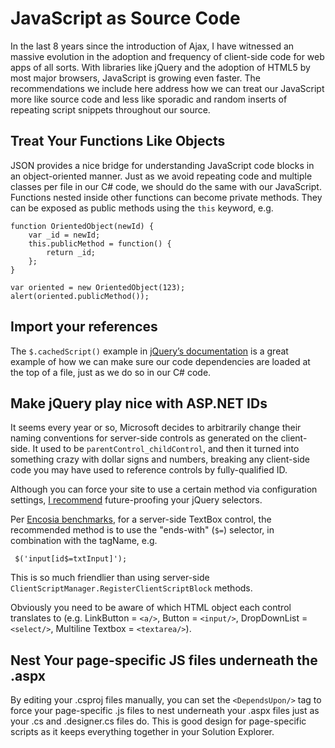 # JavaScript as Source Code
In the last 8 years since the introduction of Ajax, I have witnessed an massive evolution in the adoption and frequency of client-side code for web apps of all sorts. With libraries like jQuery and the adoption of HTML5 by most major browsers, JavaScript is growing even faster. The recommendations we include here address how we can treat our JavaScript more like source code and less like sporadic and random inserts of repeating script snippets throughout our source.

## Treat Your Functions Like Objects
JSON provides a nice bridge for understanding JavaScript code blocks in an object-oriented manner. Just as we avoid repeating code and multiple classes per file in our C# code, we should do the same with our JavaScript. Functions nested inside other functions can become private methods. They can be exposed as public methods using the `this` keyword, e.g.

    function OrientedObject(newId) {
        var _id = newId;
        this.publicMethod = function() {
            return _id;
        };
    }
    
    var oriented = new OrientedObject(123);
    alert(oriented.publicMethod());

## Import your references
The `$.cachedScript()` example in [jQuery’s documentation](http://api.jquery.com/jQuery.getScript/) is a great example of how we can make sure our code dependencies are loaded at the top of a file, just as we do so in our C# code.

## Make jQuery play nice with ASP.NET IDs
It seems every year or so, Microsoft decides to arbitrarily change their naming conventions for server-side controls as generated on the client-side. It used to be `parentControl_childControl`, and then it turned into something crazy with dollar signs and numbers, breaking any client-side code you may have used to reference controls by fully-qualified ID.

Although you can force your site to use a certain method via configuration settings, [I recommend](http://mustfollow.wordpress.com/2012/08/12/optimizing-jquery-selectors-for-asp-net-controls/) future-proofing your jQuery selectors.

Per [Encosia benchmarks](http://encosia.com/11-keystrokes-that-made-my-jquery-selector-run-10x-faster/), for a server-side TextBox control, the recommended method is to use the "ends-with" (`$=`) selector, in combination with the tagName, e.g.

     $('input[id$=txtInput]');

This is so much friendlier than using server-side `ClientScriptManager.RegisterClientScriptBlock` methods.

Obviously you need to be aware of which HTML object each control translates to (e.g. LinkButton = `<a/>`, Button = `<input/>`, DropDownList = `<select/>`, Multiline Textbox = `<textarea/>`).

## Nest Your page-specific JS files underneath the .aspx
By editing your .csproj files manually, you can set the `<DependsUpon/>` tag to force your page-specific .js files to nest underneath your .aspx files just as your .cs and .designer.cs files do. This is good design for page-specific scripts as it keeps everything together in your Solution Explorer.